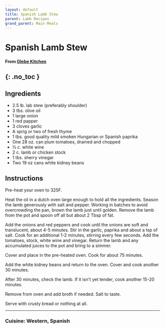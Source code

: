 ```yaml
---
layout: default
title: Spanish Lamb Stew
parent: Lamb Recipes
grand_parent: Main Meals
---
```


# Spanish Lamb Stew

#### From <a href="https://glebekitchen.com/spanish-lamb-stew/" target="_blank">Glebe Kitchen</a>
{: .no_toc }
---

## Ingredients

<ul>
	<li>2.5 lb. lab stew (preferably shoulder)</li>
	<li>3 tbs. olive oil</li>
	<li>1 large onion</li>
	<li>1 red papper</li>
	<li>3 cloves garlic</li>
	<li>A sprig or two of fresh thyme</li>
	<li>1 tbs. good quality mild smoken Hungarian or Spanish paprika</li>
	<li>One 28 oz. can plum tomatoes, drained and chopped</li>
	<li>½ c. white wine</li>
	<li>2 c. lamb or chicken stock</li>
	<li>1 tbs. sherry vinegar</li>
	<li>Two 19 oz cans white kidney beans</li>
</ul>

## Instructions

Pre-heat your oven to 325F.

Heat the oil in a dutch oven large enough to hold all the ingredients. Season the lamb generously with salt and pepper. Working in batches to avoid overcrowding the pan, brown the lamb just until golden. Remove the lamb from the pot and spoon off all but about 2 Tbsp of fat.

Add the onions and red peppers and cook until the onions are soft and translucent, about 4-5 minutes. Stir in the garlic, paprika and about a tsp of salt. Cook for an additional 1-2 minutes, stirring every few seconds. Add the tomatoes, stock, white wine and vinegar. Return the lamb and any accumulated juices to the pot and bring to a simmer.

Cover and place in the pre-heated oven. Cook for about 75 minutes.

Add the white kidney beans and return to the oven. Cover and cook another 30 minutes.

After 30 minutes, check the lamb. If it isn't yet tender, cook another 15-20 minutes.

Remove from oven and add broth if needed. Salt to taste.

Serve with crusty bread or nothing at all.

--- 

### Cuisine: Western, Spanish